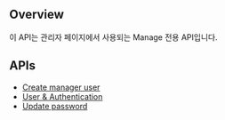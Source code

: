 ## Overview

이 API는 관리자 페이지에서 사용되는 Manage 전용 API입니다.

## APIs

* [Create manager user](./createmanageruser.md)
* [User & Authentication](./auth.md)
* [Update password](./updatepassword.md)